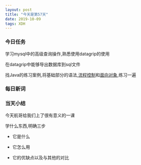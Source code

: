 ```yaml
---  
layout: post  
title: "今天是第57天"  
date: 2019-10-09  
tags: XDH    
---  
```


### 今日任务
学习mysql中的高级查询操作,熟悉使用datagrip的使用

在datagrip中能够导出数据库到sql文件

找Java的练习案例,将基础部分的语法,[流程控制](https://www.luffycity.com/free/137)和[面向对象](https://www.luffycity.com/free/138),练习一遍



### 每日新词

### 当天小结

今天航哥给我们上了很有意义的一课

学什么东西,明确三步

- 它是什么

- 它怎么用

- 它的优缺点以及与其他的对比